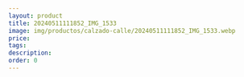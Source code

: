 ```yaml
---
layout: product
title: 20240511111852_IMG_1533
image: img/productos/calzado-calle/20240511111852_IMG_1533.webp
price: 
tags: 
description: 
order: 0
---
```

